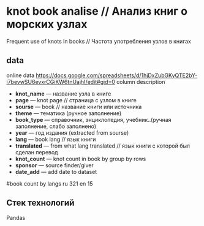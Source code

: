 # knot book analise // Анализ книг о морских узлах
Frequent use of knots in books // Частота употребления узлов в книгах
## data
online data
https://docs.google.com/spreadsheets/d/1hjDxZubGKyQTE2bY-i7bevwSU6evxrCGiKW6tnUajhI/edit#gid=0
column description
- **knot_name** — название узла в книге
- **page** — knot page // страница с узлом в книге
- **sourse** — book // название книги или источника
- **theme** — тематика (ручное заполнение)
- **book_type** — справочник, энциклопедия, учебник..(ручная заполнение, слабо заполнено)
- **year** — год издания (extracted from sourse)
- **lang** — book lang // язык книги
- **translated** — from what lang translated // язык книги с которой был сделан перевод
- **knot_count** — knot count in book by group by rows
- **sponsor** — source finder/giver
- **date_add** — add date to dataset

#book count by langs
ru       321
en        15

## Стек технологий
Pandas